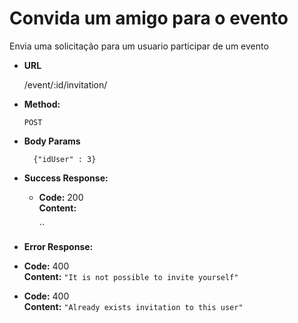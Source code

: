 # Convida um amigo para o evento
Envia uma solicitação para um usuario participar de um evento

* **URL**

  /event/:id/invitation/

* **Method:**

  `POST`
* **Body Params**

        {"idUser" : 3}

* **Success Response:**

  * **Code:** 200 <br />
    **Content:** 
    
    ``


* **Error Response:**

* **Code:** 400  <br />
    **Content:** `"It is not possible to invite yourself"`


* **Code:** 400  <br />
    **Content:** `"Already exists invitation to this user"`
